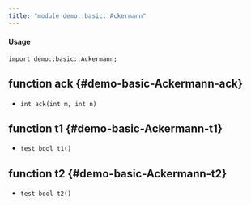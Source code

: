 ```yaml
---
title: "module demo::basic::Ackermann"
---
```


#### Usage

`import demo::basic::Ackermann;`


## function ack {#demo-basic-Ackermann-ack}

* ``int ack(int m, int n)``

## function t1 {#demo-basic-Ackermann-t1}

* ``test bool t1()``

## function t2 {#demo-basic-Ackermann-t2}

* ``test bool t2()``

